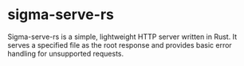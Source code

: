 # sigma-serve-rs
Sigma-serve-rs is a simple, lightweight HTTP server written in Rust. It serves a specified file as the root response and provides basic error handling for unsupported requests.
